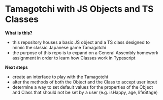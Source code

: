 # Tamagotchi with JS Objects and TS Classes

**What is this?**
- this repository houses a basic JS object and a TS class designed to mimic the classic Japanese game Tamagotchi
- the purpose of this repo is to expand on a General Assembly homework assignment in order to learn how Classes work in Typescript

**Next steps**
- create an interface to play with the Tamagotchi
- alter the methods of both the Object and the Class to accept user input
- determine a way to set default values for the properties of the Object and Class that should not be set by a user (e.g. isHappy, age, lifeStage)
